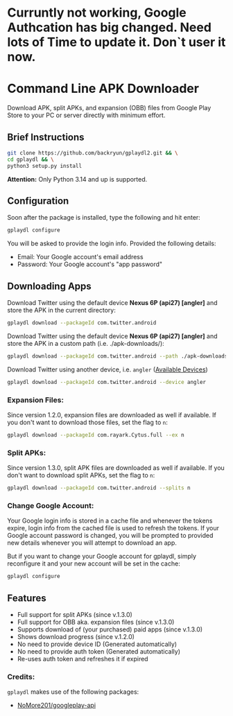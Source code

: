 # Curruntly not working, Google Authcation has big changed. Need lots of Time to update it. Don`t user it now.

# Command Line APK Downloader
Download APK, split APKs, and expansion (OBB) files from Google Play Store to your PC or server directly with minimum effort.

## Brief Instructions
```bash
git clone https://github.com/backryun/gplaydl2.git && \
cd gplaydl && \
python3 setup.py install
```
**Attention:** Only Python 3.14 and up is supported.

## Configuration
Soon after the package is installed, type the following and hit enter:

```bash
gplaydl configure
```

You will be asked to provide the login info. Provided the following details:

* Email: Your Google account's email address
* Password: Your Google account's "app password"

## Downloading Apps
Download Twitter using the default device **Nexus 6P (api27) [angler]** and store the APK in the current directory:

```bash
gplaydl download --packageId com.twitter.android
```

Download Twitter using the default device **Nexus 6P (api27) [angler]** and store the APK in a custom path (i.e. ./apk-downloads/):

```bash
gplaydl download --packageId com.twitter.android --path ./apk-downloads/
```

Download Twitter using another device, i.e. `angler` ([Available Devices](https://github.com/backryun/gplaydl2/blob/master/gplaydl/api/device.properties))

```bash
gplaydl download --packageId com.twitter.android --device angler
```

### Expansion Files:
Since version 1.2.0, expansion files are downloaded as well if available. If you don't want to download those files, set the flag to `n`:

```bash
gplaydl download --packageId com.rayark.Cytus.full --ex n
```

### Split APKs:
Since version 1.3.0, split APK files are downloaded as well if available. If you don't want to download split APKs, set the flag to `n`:

```bash
gplaydl download --packageId com.twitter.android --splits n
```

### Change Google Account:
Your Google login info is stored in a cache file and whenever the tokens expire, login info from the cached file is used to refresh the tokens. If your Google account password is changed, you will be prompted to provided new details whenever you will attempt to download an app.

But if you want to change your Google account for gplaydl, simply reconfigure it and your new account will be set in the cache:

```bash
gplaydl configure
```

## Features
* Full support for split APKs (since v.1.3.0)
* Full support for OBB aka. expansion files (since v.1.3.0)
* Supports download of (your purchased) paid apps (since v.1.3.0)
* Shows download progress (since v.1.2.0)
* No need to provide device ID (Generated automatically)
* No need to provide auth token (Generated automatically)
* Re-uses auth token and refreshes it if expired

### Credits:
`gplaydl` makes use of the following packages:

* [NoMore201/googleplay-api](https://github.com/NoMore201/googleplay-api)
